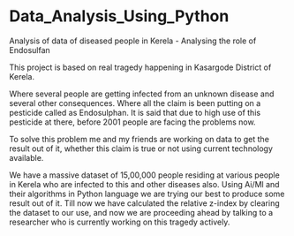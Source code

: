 # Data_Analysis_Using_Python
Analysis of data of diseased people in Kerela - Analysing the role of Endosulfan

This project is based on real tragedy happening in Kasargode District of Kerela.

Where several people are getting infected from an unknown disease and several other consequences. 
Where all the claim is been putting on a pesticide called as Endosulphan.
It is said that due to high use of this pesticide at there, before 2001 people are facing the problems now.

To solve this problem me and my friends are working on data to get the result out of it, whether this claim is true or not using current technology available.

We have a massive dataset of 15,00,000 people residing at various people in Kerela who are infected to this and other diseases also.
Using Ai/Ml and their algorithms in Python language we are trying our best to produce some result out of it. Till now we have calculated the relative z-index by clearing the dataset to our use, and now we are proceeding ahead by talking to a researcher who is currently working on this tragedy actively.
